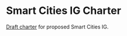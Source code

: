# Smart Cities IG Charter
[Draft charter](smart-cities-ig-charter.md) for proposed Smart Cities IG.
